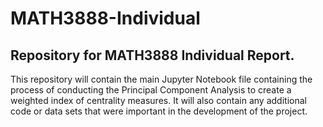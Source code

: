 # MATH3888-Individual
## Repository for MATH3888 Individual Report.

This repository will contain the main Jupyter Notebook file containing the process of conducting the Principal Component Analysis to create a weighted index of centrality measures. It will also contain any additional code or data sets that were important in the development of the project.
